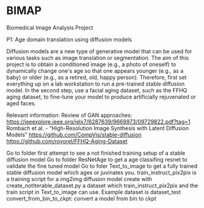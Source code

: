 # BIMAP
Biomedical Image Analysis Project

P1: Age domain translation using diffusion models

Diffusion models are a new type of generative model that can be used for various tasks such as image translation or segmentation. The aim of this project is to obtain a conditioned image (e.g., a photo of oneself) to dynamically change one's age so that one appears younger (e.g., as a baby) or older (e.g., as a retired, old, happy person). Therefore, first set everything up on a lab workstation to run a pre-trained stable diffusion model. In the second step, use a facial aging dataset, such as the FFHQ aging dataset, to fine-tune your model to produce artificially rejuvenated or aged faces.

Relevant information:
Review of GAN approaches: https://ieeexplore.ieee.org/ielx7/6287639/9668973/09729822.pdf?tag=1
Rombach et al. - “High-Resolution Image Synthesis with Latent Diffusion Models”
https://github.com/CompVis/stable-diffusion
https://github.com/royorel/FFHQ-Aging-Dataset

Go to folder first attempt to see a not finished training setup of a stable diffusion model
Go to folder ResNetAge to get a age classifing resnet to validate the fine tuned model
Go to foler Text_to_image to get a fully trained stable diffusion model which ages or juvinates you.
train_instruct_pix2pix is a training script for a img2img diffusion model
create with create_notIterable_dataset.py a dataset which train_instruct_pix2pix and the train script in Text_to_image can use.
Example dataset is dataset_test
convert_from_bin_to_ckpt: convert a model from bin to ckpt